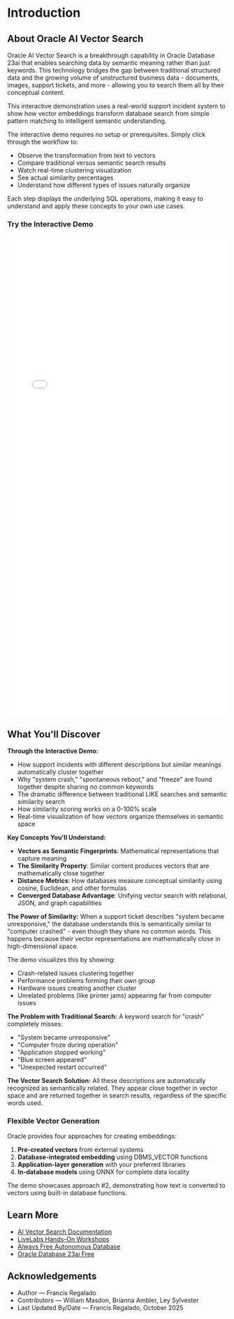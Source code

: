 # Introduction

## About Oracle AI Vector Search

Oracle AI Vector Search is a breakthrough capability in Oracle Database 23ai that enables searching data by semantic meaning rather than just keywords. This technology bridges the gap between traditional structured data and the growing volume of unstructured business data - documents, images, support tickets, and more - allowing you to search them all by their conceptual content.

This interactive demonstration uses a real-world support incident system to show how vector embeddings transform database search from simple pattern matching to intelligent semantic understanding.

[](youtube:REPLACE_WITH_VIDEO_ID)


The interactive demo requires no setup or prerequisites. Simply click through the workflow to:
- Observe the transformation from text to vectors
- Compare traditional versus semantic search results
- Watch real-time clustering visualization
- See actual similarity percentages
- Understand how different types of issues naturally organize

Each step displays the underlying SQL operations, making it easy to understand and apply these concepts to your own use cases.

### Try the Interactive Demo

<iframe src="../vector-demo.html" width="100%" height="1100px" frameborder="0" style="min-width: 100%; min-height: 1100px; height: 1100px !important;" ></iframe>


## What You'll Discover

**Through the Interactive Demo:**
- How support incidents with different descriptions but similar meanings automatically cluster together
- Why "system crash," "spontaneous reboot," and "freeze" are found together despite sharing no common keywords
- The dramatic difference between traditional LIKE searches and semantic similarity search
- How similarity scoring works on a 0-100% scale
- Real-time visualization of how vectors organize themselves in semantic space

**Key Concepts You'll Understand:**
- **Vectors as Semantic Fingerprints**: Mathematical representations that capture meaning
- **The Similarity Property**: Similar content produces vectors that are mathematically close together
- **Distance Metrics**: How databases measure conceptual similarity using cosine, Euclidean, and other formulas
- **Converged Database Advantage**: Unifying vector search with relational, JSON, and graph capabilities

**The Power of Similarity:**
When a support ticket describes "system became unresponsive," the database understands this is semantically similar to "computer crashed" - even though they share no common words. This happens because their vector representations are mathematically close in high-dimensional space.

The demo visualizes this by showing:
- Crash-related issues clustering together
- Performance problems forming their own group
- Hardware issues creating another cluster
- Unrelated problems (like printer jams) appearing far from computer issues


**The Problem with Traditional Search:**
A keyword search for "crash" completely misses:
- "System became unresponsive"
- "Computer froze during operation"
- "Application stopped working"
- "Blue screen appeared"
- "Unexpected restart occurred"

**The Vector Search Solution:**
All these descriptions are automatically recognized as semantically related. They appear close together in vector space and are returned together in search results, regardless of the specific words used.

### Flexible Vector Generation

Oracle provides four approaches for creating embeddings:
1. **Pre-created vectors** from external systems
2. **Database-integrated embedding** using DBMS_VECTOR functions
3. **Application-layer generation** with your preferred libraries
4. **In-database models** using ONNX for complete data locality

The demo showcases approach #2, demonstrating how text is converted to vectors using built-in database functions.


## Learn More

- [AI Vector Search Documentation](https://docs.oracle.com/en/database/oracle/oracle-database/23/vecse/overview-ai-vector-search.html)
- [LiveLabs Hands-On Workshops](https://livelabs.oracle.com/pls/apex/f?p=133:180:114898719666832::::wid:4166)
- [Always Free Autonomous Database](https://www.oracle.com/autonomous-database/free-trial/)
- [Oracle Database 23ai Free](https://www.oracle.com/database/free/get-started/)

## Acknowledgements
- Author — Francis Regalado
- Contributors — William Masdon, Brianna Ambler, Ley Sylvester
- Last Updated By/Date — Francis Regalado, October 2025
